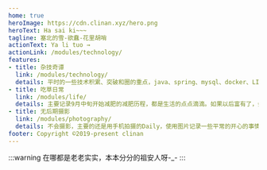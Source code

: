 ```yaml
---
home: true
heroImage: https://cdn.clinan.xyz/hero.png
heroText: Ha sai ki~~~
tagline: 塞北的雪-欲蠢-花里胡哨
actionText: Ya li tuo →
actionLink: /modules/technology/
features:
- title: 杂技奇谭
  link: /modules/technology/
  details: 平时的一些技术积累、突破和圈的重点，java、spring、mysql、docker、LINUX、树莓派等技术
- title: 吃草日常
  link: /modules/life/
  details: 主要记录9月中旬开始减肥的减肥历程，都是生活的点点滴滴。如果以后富有了，会感谢现在的自己。如果贫穷了，可以怀念现在的日子。
- title: 无后期摄影
  link: /modules/photography/
  details: 不会摄影，主要的还是用手机拍摄的Daily，使用图片记录一些平常的开心的事情，希望把快乐分享在这个个人空间。
footer: Copyright ©2019-present clinan
---
```

:::warning
在哪都是老老实实，本本分分的祖安人呀-_-
:::
